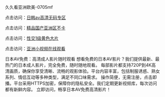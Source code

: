 久久看亚洲欧美-0705mf

点击访问：<a href="https://fdhf-454.pages.dev/">日韩av高清无码专区</a>

点击访问：<a href="https://bered.pages.dev/">精品国产亚洲区不卡</a>

点击访问：<a href="https://rtj-3zo.pages.dev/">性交1级黄色大片</a>

点击访问：<a href="https://vassv.pages.dev/">亚洲小视频在线观看</a>

日本AV免费：高清成人影片随时观看
想看免费的日本AV影片？我们提供最新、最热门的日本成人影片，完全免费，随时随地观看。
每部影片都支持720P到4K高清画质，确保你享受清晰、流畅的观影体验。平台内容丰富，包括制服诱惑、熟女系列、情侣互动等多种类型，满足不同口味需求。
操作简便，无需注册，点击即播。平台采用HTTPS加密，保障你的隐私安全。我们定期更新视频库，每次访问都有新鲜内容。
立即访问，畅享日本AV免费高清影片！

<span style="display:none;">[Canonical link](）</span>


